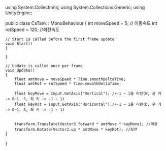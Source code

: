 using System.Collections;
using System.Collections.Generic;
using UnityEngine;

public class CsTank : MonoBehaviour
{
    int moveSpeed = 5; // 이동속도
    int rotSpeed = 120; //회전속도

    // Start is called before the first frame update
    void Start()
    {
        
    }

    // Update is called once per frame
    void Update()
    {
        float amtMove = moveSpeed * Time.smoothDeltaTime;
        float amtRot = rotSpeed * Time.smoothDeltaTime;

        float keyMove = Input.GetAxis("Vertical"); //-1 ~ 1을 리턴(W, 상 키 -> 0~1, S, 하 키 -> -1 ~ 1)
        float keyRot = Input.GetAxis("Horizontal");//-1 ~ 1을 리턴(D, 우 키 -> 0~1, A, 좌 키 -> -1 ~ 1)
 

        transform.Translate(Vector3.forward * amtMove * keyMove); //이동
        transform.Rotate(Vector3.up * amtMove * keyRot); //회전
    }
}
